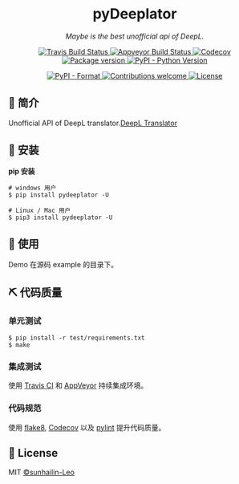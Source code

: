 <h1 align="center">pyDeeplator</h1>
<p align="center">
    <em>Maybe is the best unofficial api of DeepL.</em>
</p>
<p align="center">
    <a href="https://travis-ci.org/sunhailin-Leo/deepL-translator-api">
        <img src="https://travis-ci.org/sunhailin-Leo/deepL-translator-api.svg?branch=master" alt="Travis Build Status">
    </a>
    <a href="https://ci.appveyor.com/project/sunhailin-Leo/deepL-translator-api">
        <img src="https://ci.appveyor.com/api/projects/status/qj813w78p562bqmu/branch/master?svg=true" alt="Appveyor Build Status">
    </a>
    <a href="https://codecov.io/gh/sunhailin-Leo/pyDeeplator">
        <img src="https://codecov.io/gh/sunhailin-Leo/pyDeeplator/branch/master/graph/badge.svg" alt="Codecov">
    </a>
    <a href="https://badge.fury.io/py/pyDeeplator">
        <img src="https://badge.fury.io/py/pyDeeplator.svg" alt="Package version">
    </a>
    <a href="https://pypi.org/project/pyDeeplator/">
        <img src="https://img.shields.io/pypi/pyversions/pyecharts.svg?colorB=brightgreen" alt="PyPI - Python Version">
    </a>
</p>
<p align="center">
    <a href="https://pypi.org/project/pyDeeplator">
        <img src="https://img.shields.io/pypi/format/pyDeeplator.svg" alt="PyPI - Format">
    </a>
     <a href="https://github.com/sunhailin-Leo/deepL-translator-api/pulls">
        <img src="https://img.shields.io/badge/contributions-welcome-brightgreen.svg?style=flat" alt="Contributions welcome">
    </a>
    <a href="https://opensource.org/licenses/MIT">
        <img src="https://img.shields.io/badge/License-MIT-brightgreen.svg" alt="License">
    </a>
</p>

## 📣 简介

Unofficial API of DeepL translator.[DeepL Translator](https://www.deepl.com/translator)

## 🔰 安装

**pip 安装**
```shell
# windows 用户
$ pip install pydeeplator -U

# Linux / Mac 用户
$ pip3 install pydeeplator -U
```

## 📝 使用

Demo 在源码 example 的目录下。

## ⛏ 代码质量

### 单元测试

```shell
$ pip install -r test/requirements.txt
$ make
```

### 集成测试

使用 [Travis CI](https://travis-ci.org/) 和 [AppVeyor](https://ci.appveyor.com/) 持续集成环境。

### 代码规范

使用 [flake8](http://flake8.pycqa.org/en/latest/index.html), [Codecov](https://codecov.io/) 以及 [pylint](https://www.pylint.org/) 提升代码质量。

## 📃 License

MIT [©sunhailin-Leo](https://github.com/sunhailin-Leo)